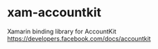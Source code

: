 # xam-accountkit
Xamarin binding library for AccountKit https://developers.facebook.com/docs/accountkit
